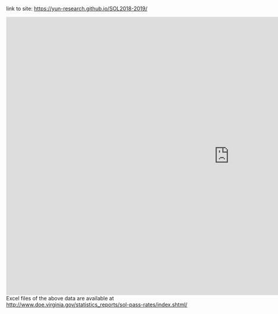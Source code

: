 
link to site: <a href="https://yun-research.github.io/SOL2018-2019/" target="_blank">https://yun-research.github.io/SOL2018-2019/</a>

<iframe src="https://public.tableau.com/views/SOL2018-19/Individual?:display_count=y&publish=yes&:toolbar=n&:origin=viz_share_link
amp;&:display_count=y&publish=yes&:origin=viz_share_link?:embed=y&amp;:display_count=yes&amp;publish=yes&amp;amp;:showVizHome=no" width="1200" height="750" scrolling="yes" class="iframe-class" frameborder="0"></iframe>

<br/>
Excel files of the above data are available at <a href="http://www.doe.virginia.gov/statistics_reports/sol-pass-rates/index.shtml" target="_blank">http://www.doe.virginia.gov/statistics_reports/sol-pass-rates/index.shtml/</a>
